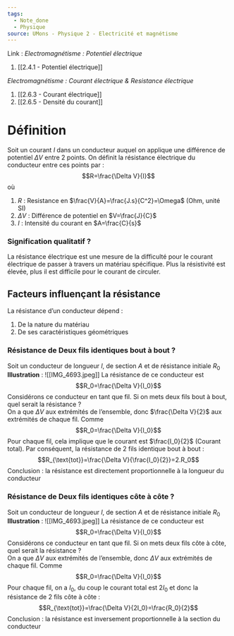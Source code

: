 ```yaml
---
tags:
  - Note_done
  - Physique
source: UMons - Physique 2 - Electricité et magnétisme
---
```


Link :
_Electromagnétisme : Potentiel électrique_
1. [[2.4.1 - Potentiel électrique]]

_Electromagnétisme : Courant électrique & Resistance électrique_
1. [[2.6.3 - Courant électrique]]
2. [[2.6.5 - Densité du courant]]

# Définition
Soit un courant $I$ dans un conducteur auquel on applique une différence de potentiel $\Delta V$ entre 2 points. On définit la résistance électrique du conducteur entre ces points par : $$R=\frac{\Delta V}{I}$$ où
1. $R$ : Resistance en $\frac{V}{A}=\frac{J.s}{C^2}=\Omega$ (Ohm, unité SI) 
2. $\Delta V$ : Différence de potentiel en $V=\frac{J}{C}$ 
3. $I$ : Intensité du courant en $A=\frac{C}{s}$ 

### Signification qualitatif ?
La résistance électrique est une mesure de la difficulté pour le courant électrique de passer à travers un matériau spécifique. Plus la résistivité est élevée, plus il est difficile pour le courant de circuler.

## Facteurs influençant la résistance
La résistance d’un conducteur dépend :
1. De la nature du matériau 
2. De ses caractéristiques géométriques

### Résistance de Deux fils identiques bout à bout ?
Soit un conducteur de longueur $l$, de section $A$ et de résistance initiale $R_0$
**Illustration** : ![[IMG_4693.jpeg]]
La résistance de ce conducteur est $$R_0=\frac{\Delta V}{I_0}$$ Considérons ce conducteur en tant que fil. Si on mets deux fils bout à bout, quel serait la résistance ?
\
On a que $\Delta V$ aux extrémités de l’ensemble, donc $\frac{\Delta V}{2}$ aux extrémités de chaque fil. Comme $$R_0=\frac{\Delta V}{I_0}$$ Pour chaque fil, cela implique que le courant est $\frac{I_0}{2}$ (Courant total). Par conséquent, la résistance de 2 fils identique bout à bout : $$R_{\text{tot}}=\frac{\Delta V}{\frac{I_0}{2}}=2.R_0$$ Conclusion : la résistance est directement proportionnelle à la longueur du conducteur 
### Résistance de Deux fils identiques côte à côte ?
Soit un conducteur de longueur $l$, de section $A$ et de résistance initiale $R_0$
**Illustration** : ![[IMG_4693.jpeg]]
La résistance de ce conducteur est $$R_0=\frac{\Delta V}{I_0}$$ Considérons ce conducteur en tant que fil. Si on mets deux fils côte à côte, quel serait la résistance ?
\
On a que $\Delta V$ aux extrémités de l’ensemble, donc $\Delta V$ aux extrémités de chaque fil. Comme $$R_0=\frac{\Delta V}{I_0}$$ Pour chaque fil, on a $I_0$, du coup le courant total est $2I_0$ et donc la résistance de 2 fils côte à côte : $$R_{\text{tot}}=\frac{\Delta V}{2I_0}=\frac{R_0}{2}$$ Conclusion : la résistance est inversement proportionnelle à la section du conducteur 

